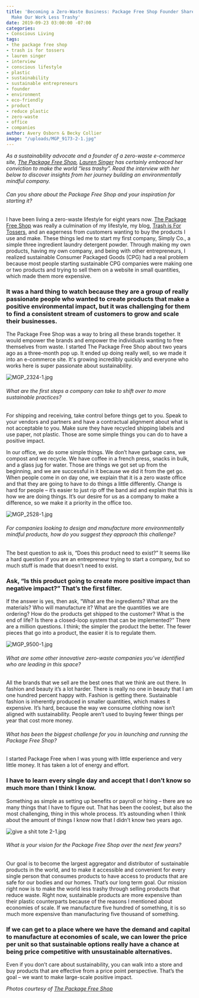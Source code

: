 ```yaml
---
title: 'Becoming a Zero-Waste Business: Package Free Shop Founder Shares How We Can
  Make Our Work Less Trashy'
date: 2019-09-23 03:00:00 -07:00
categories:
- Conscious Living
tags:
- the package free shop
- trash is for tossers
- lauren singer
- interview
- conscious lifestyle
- plastic
- sustainability
- sustainable entrepreneurs
- founder
- environment
- eco-friendly
- product
- reduce plastic
- zero-waste
- office
- companies
author: Avery Osborn & Becky Collier
image: "/uploads/MGP_9173-2-1.jpg"
---
```


_As a sustainability advocate and a founder of a zero-waste e-commerce site, [The Package Free Shop](https://packagefreeshop.com/), [Lauren Singer](https://www.instagram.com/trashisfortossers/) has certainly embraced her conviction to make the world “less trashy”. Read the interview with her below to discover insights from her journey building an environmentally mindful company._

###### Can you share about the Package Free Shop and your inspiration for starting it? 

I have been living a zero-waste lifestyle for eight years now. [The Package Free Shop](https://packagefreeshop.com/) was really a culmination of my lifestyle, my blog, [Trash is For Tossers](http://trashisfortossers.com/), and an eagerness from customers wanting to buy the products I use and make. These things led me to start my first company, Simply Co., a simple three ingredient laundry detergent powder. Through making my own products, having my own company, and being with other entrepreneurs, I realized sustainable Consumer Packaged Goods (CPG) had a real problem because most people starting sustainable CPG companies were making one or two products and trying to sell them on a website in small quantities, which made them more expensive. 

### It was a hard thing to watch because they are a group of really passionate people who wanted to create products that make a positive environmental impact, but it was challenging for them to find a consistent stream of customers to grow and scale their businesses. 

The Package Free Shop was a way to bring all these brands together. It would empower the brands and empower the individuals wanting to free themselves from waste. I started The Package Free Shop about two years ago as a three-month pop up. It ended up doing really well, so we made it into an e-commerce site. It's growing incredibly quickly and everyone who works here is super passionate about sustainability.

![MGP_2324-1.jpg](/uploads/MGP_2324-1.jpg)

###### What are the first steps a company can take to shift over to more sustainable practices? 

For shipping and receiving, take control before things get to you. Speak to your vendors and partners and have a contractual alignment about what is not acceptable to you. Make sure they have recycled shipping labels and use paper, not plastic. Those are some simple things you can do to have a positive impact. 

In our office, we do some simple things. We don’t have garbage cans, we compost and we recycle. We have coffee in a french press, snacks in bulk, and a glass jug for water. Those are things we got set up from the beginning, and we are successful in it because we did it from the get go. When people come in on day one, we explain that it is a zero waste office and that they are going to have to do things a little differently. Change is hard for people – it’s easier to just rip off the band aid and explain that this is how we are doing things. It’s our desire for us as a company to make a difference, so we make it a priority in the office too. 

![MGP_2528-1.jpg](/uploads/MGP_2528-1.jpg)

###### For companies looking to design and manufacture more environmentally mindful products, how do you suggest they approach this challenge? 

The best question to ask is, “Does this product need to exist?” It seems like a hard question if you are an entrepreneur trying to start a company, but so much stuff is made that doesn't need to exist. 

### Ask, “Is this product going to create more positive impact than negative impact?” That’s the first filter. 

If the answer is yes, then ask, “What are the ingredients? What are the materials? Who will manufacture it? What are the quantities we are ordering? How do the products get shipped to the customer? What is the end of life? Is there a closed-loop system that can be implemented?” There are a million questions. I think; the simpler the product the better. The fewer pieces that go into a product, the easier it is to regulate them. 

![MGP_9500-1.jpg](/uploads/MGP_9500-1.jpg)

###### What are some other innovative zero-waste companies you’ve identified who are leading in this space?

All the brands that we sell are the best ones that we think are out there. In fashion and beauty it’s a lot harder. There is really no one in beauty that I am one hundred percent happy with. Fashion is getting there. Sustainable fashion is inherently produced in smaller quantities, which makes it expensive. It’s hard, because the way we consume clothing now isn’t aligned with sustainability. People aren’t used to buying fewer things per year that cost more money.

###### What has been the biggest challenge for you in launching and running the Package Free Shop? 

I started Package Free when I was young with little experience and very little money. It has taken a lot of energy and effort. 

### I have to learn every single day and accept that I don’t know so much more than I think I know. 

Something as simple as setting up benefits or payroll or hiring – there are so many things that I have to figure out. That has been the coolest, but also the most challenging, thing in this whole process. It’s astounding when I think about the amount of things I know now that I didn’t know two years ago. 

![give a shit tote 2-1.jpg](/uploads/give%20a%20shit%20tote%202-1.jpg)

###### What is your vision for the Package Free Shop over the next few years? 

Our goal is to become the largest aggregator and distributor of sustainable products in the world, and to make it accessible and convenient for every single person that consumes products to have access to products that are safe for our bodies and our homes. That’s our long term goal. Our mission right now is to make the world less trashy through selling products that reduce waste. Right now, sustainable products are more expensive than their plastic counterparts because of the reasons I mentioned about economies of scale. If we manufacture five hundred of something, it is so much more expensive than manufacturing five thousand of something. 

### If we can get to a place where we have the demand and capital to manufacture at economies of scale, we can lower the price per unit so that sustainable options really have a chance at being price competitive with unsustainable alternatives. 

Even if you don’t care about sustainability, you can walk into a store and buy products that are effective from a price point perspective. That’s the goal – we want to make large-scale positive impact. 

_Photos courtesy of [The Package Free Shop](https://packagefreeshop.com/)_